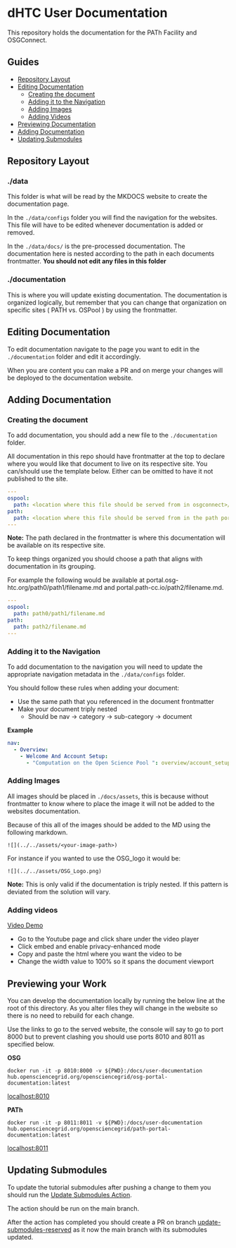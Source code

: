 # dHTC User Documentation

This repository holds the documentation for the PATh Facility and OSGConnect.

## Guides

- [Repository Layout](#repository-layout)
- [Editing Documentation](#editing-documentation)
  - [Creating the document](#creating-the-document)
  - [Adding it to the Navigation](#adding-it-to-the-navigation)
  - [Adding Images](#adding-images)
  - [Adding Videos](#adding-videos)
- [Previewing Documentation](#previewing-documentation)
- [Adding Documentation](#adding-documentation)
- [Updating Submodules](#updating-submodules)

## Repository Layout

### ./data

This folder is what will be read by the MKDOCS website to create the documentation page. 

In the ```./data/configs``` folder you will find the navigation for the websites. This file will have to be 
edited whenever documentation is added or removed. 

In the ```./data/docs/``` is the pre-processed documentation. The documentation here is nested according
to the path in each documents frontmatter. **You should not edit any files in this folder**

### ./documentation

This is where you will update existing documentation. The documentation is organized logically, but 
remember that you can change that organization on specific sites ( PATH vs. OSPool ) by using
the frontmatter. 

## Editing Documentation 

To edit documentation navigate to the page you want to edit in the ```./documentation``` folder and edit it accordingly. 

When you are content you can make a PR and on merge your changes will be deployed to the documentation website. 

## Adding Documentation

### Creating the document

To add documentation, you should add a new file to the ```./documentation``` folder. 

All documentation in this repo should have frontmatter at the top to declare where you would like that document to live on 
its respective site. You can/should use the template below. Either can be omitted to have it not published to the site. 

```yaml
---
ospool:
  path: <location where this file should be served from in osgconnect>/filename.md
path:
  path: <location where this file should be served from in the path portal>/filename.md
---
```

**Note:** The path declared in the frontmatter is where this documentation will be available on its respective site. 

To keep things organized you should choose a path that aligns with documentation in its grouping. 

For example the following would be available at portal.osg-htc.org/path0/path1/filename.md and portal.path-cc.io/path2/filename.md.

```yaml
---
ospool:
  path: path0/path1/filename.md
path:
  path: path2/filename.md
---
```

### Adding it to the Navigation

To add documentation to the navigation you will need to update the appropriate navigation metadata in the ```./data/configs``` folder.

You should follow these rules when adding your document:
  - Use the same path that you referenced in the document frontmatter
  - Make your document triply nested
    - Should be nav -> category -> sub-category -> document
    
**Example**

```yaml
nav:
  - Overview:
    - Welcome And Account Setup:
      - "Computation on the Open Science Pool ": overview/account_setup/is-it-for-you.md
```

### Adding Images

All images should be placed in ```./docs/assets```, this is because without frontmatter to know where to place the image
it will not be added to the websites documentation. 

Because of this all of the images should be added to the MD using the following markdown. 

```![](../../assets/<your-image-path>)```

For instance if you wanted to use the OSG_logo it would be:

```![](../../assets/OSG_Logo.png)```

**Note:** This is only valid if the documentation is triply nested. If this pattern is deviated from the solution will
vary. 


### Adding videos

[Video Demo](https://youtu.be/3xHFCpglNxA)

- Go to the Youtube page and click share under the video player
- Click embed and enable privacy-enhanced mode 
- Copy and paste the html where you want the video to be
- Change the width value to 100% so it spans the document viewport


## Previewing your Work

You can develop the documentation locally by running the below line at the root of this directory. As you alter files they 
will change in the website so there is no need to rebuild for each change.

Use the links to go to the served website, the console will say to go to port 8000 but to prevent clashing you should use
ports 8010 and 8011 as specified below. 


**OSG**
```shell
docker run -it -p 8010:8000 -v ${PWD}:/docs/user-documentation hub.opensciencegrid.org/opensciencegrid/osg-portal-documentation:latest
```

[localhost:8010](http://0.0.0.0:8010/documentation/)

**PATh**
```shell
docker run -it -p 8011:8011 -v ${PWD}:/docs/user-documentation hub.opensciencegrid.org/opensciencegrid/path-portal-documentation:latest
```

[localhost:8011](http://0.0.0.0:8011/documentation/)





## Updating Submodules

To update the tutorial submodules after pushing a change to them you should run the 
[Update Submodules Action](https://github.com/osg-htc/user-documentation/actions/workflows/update-submodules.yml).

The action should be run on the main branch. 

After the action has completed you should create a PR on branch [update-submodules-reserved](https://github.com/osg-htc/user-documentation/compare/main...update-submodules-reserved) as it now the main branch with its submodules updated.

